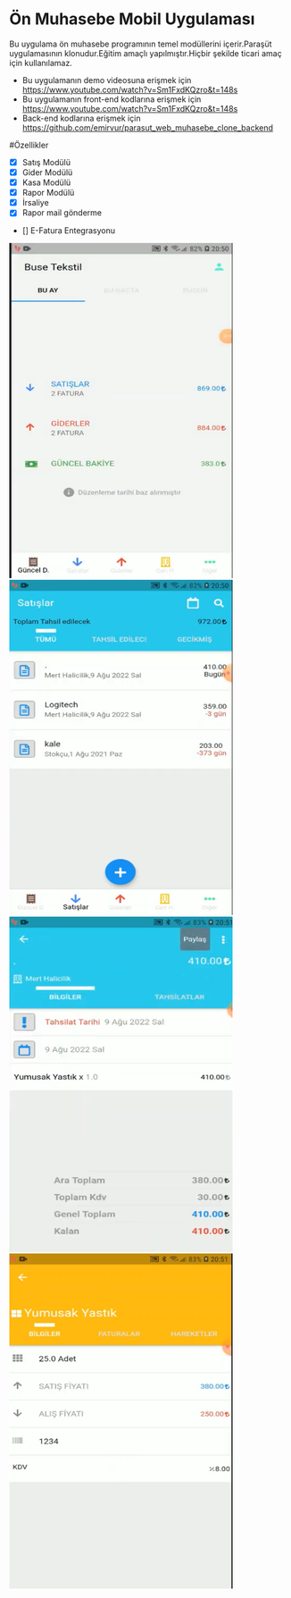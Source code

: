 # Ön Muhasebe Mobil Uygulaması

Bu uygulama ön muhasebe programının temel modüllerini içerir.Paraşüt uygulamasının klonudur.Eğitim amaçlı yapılmıştır.Hiçbir şekilde ticari amaç için kullanılamaz.

- Bu uygulamanın demo videosuna erişmek için https://www.youtube.com/watch?v=Sm1FxdKQzro&t=148s
- Bu uygulamanın front-end kodlarına erişmek için https://www.youtube.com/watch?v=Sm1FxdKQzro&t=148s
- Back-end kodlarına erişmek için https://github.com/emirvur/parasut_web_muhasebe_clone_backend

#Özellikler

- [x] Satış Modülü
- [x] Gider Modülü
- [x] Kasa Modülü
- [x] Rapor Modülü
- [x] İrsaliye
- [x] Rapor mail gönderme
- [] E-Fatura Entegrasyonu


<img src="screenshots/2022-08-10_17-35-40.png"  width="400" height="600">
<img src="screenshots/satisfatura.png"  width="400" height="600">
<img src="screenshots/faturadetay.png"  width="400" height="600">
<img src="screenshots/urunliste.png"  width="400" height="600">
